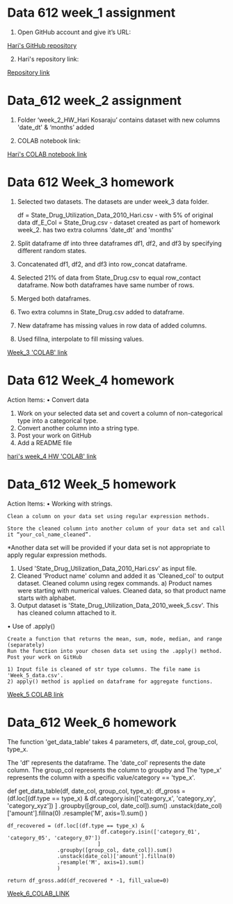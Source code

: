# Data 612 week_1 assignment

1.	Open GitHub account and give it’s URL:

[Hari's GitHub repository](https://github.com/harikosaraju9)

2. Hari's repository link:

[Repository link](https://github.com/harikosaraju9/Data_612_assignments)

# Data_612 week_2 assignment

1. Folder ‘week_2_HW_Hari Kosaraju’ contains dataset with new columns 'date_dt' & ‘months’ added

2. COLAB notebook link:

[Hari's COLAB notebook link](https://colab.research.google.com/drive/1RYu_6Ecaxa4bcLCo-kVMaTbuQgRRoVmV?usp=sharing) 

# Data 612 Week_3 homework

1. Selected two datasets. The datasets are under week_3 data folder.

   df = State_Drug_Utilization_Data_2010_Hari.csv - with 5% of original data
   df_E_Col = State_Drug.csv - dataset created as part of homework week_2. has two extra columns 'date_dt' and 'months'
   
2. Split dataframe df into three dataframes df1, df2, and df3 by specifying different random states.

3. Concatenated df1, df2, and df3 into row_concat dataframe.

4. Selected 21% of  data from State_Drug.csv to equal row_contact dataframe. Now both dataframes have same number of rows.

5. Merged both dataframes.

6. Two extra columns in State_Drug.csv added to dataframe. 

7. New dataframe has missing values in row data of added columns.

8. Used fillna, interpolate to fill missing values.

[Week_3 'COLAB' link](https://colab.research.google.com/drive/1LY5DOZD0z_DEkekfYWMuDsrPndBueWvH?usp=sharing)

# Data 612 Week_4 homework

Action Items:
  • Convert data

1. Work on your selected data set and covert a column of non-categorical type into a categorical type.
2. Convert another column into a string type.
3. Post your work on GitHub
4. Add a README file

[hari's week_4 HW 'COLAB' link](https://colab.research.google.com/drive/1TCLz-PHllgawWuL4bZ5V7dERQyrt0pLP?usp=sharing) 

# Data_612 Week_5 homework

Action Items:
• Working with strings.

    Clean a column on your data set using regular expression methods.

    Store the cleaned column into another column of your data set and call it “your_col_name_cleaned”.

*Another data set will be provided if your data set is not appropriate to apply regular expression methods.

1) Used 'State_Drug_Utilization_Data_2010_Hari.csv' as input file. 
2) Cleaned 'Product name' column and added it as 'Cleaned_col' to output dataset. Cleaned column using regex commands.
   a) Product names were starting with numerical values. Cleaned data, so that product name starts with alphabet.
3) Output dataset is 'State_Drug_Utilization_Data_2010_week_5.csv'. This has cleaned column attached to it.

• Use of .apply()

    Create a function that returns the mean, sum, mode, median, and range (separately)
    Run the function into your chosen data set using the .apply() method.
    Post your work on GitHub
    
    1) Input file is cleaned of str type columns. The file name is 'Week_5_data.csv'.
    2) apply() method is applied on dataframe for aggregate functions.
    
[Week_5 COLAB link](https://colab.research.google.com/drive/1YoiEC-yp7mQSnPy62RQqaZfhcHJZMGoq?usp=sharing)


# Data_612 Week_6 homework

The function 'get_data_table' takes 4 parameters, df, date_col, group_col, type_x.

The 'df' represents the dataframe.
The 'date_col' represents the date column.
The group_col represents the column to groupby and
The 'type_x' represents the column with a specific value/category == 'type_x'.

def get_data_table(df, date_col, group_col, type_x):
    df_gross = (df.loc[(df.type == type_x) &
                                      df.category.isin(['category_x', 'category_xy', 'category_xyz'])
                                     ]
                         .groupby([group_col, date_col]).sum()
                         .unstack(date_col)['amount'].fillna(0)
                         .resample('M', axis=1).sum()
                        )

    df_recovered = (df.loc[(df.type == type_x) &
                                  df.category.isin(['category_01', 'category_05', 'category_07'])
                                 ]
                    .groupby([group_col, date_col]).sum()
                    .unstack(date_col)['amount'].fillna(0)
                    .resample('M', axis=1).sum()
                    )

    return df_gross.add(df_recovered * -1, fill_value=0)
    
  [Week_6_COLAB_LINK](https://colab.research.google.com/drive/13KaMLAdtAlDoSGR7ntYSLsrN7aUImrx7?usp=sharing)
  
